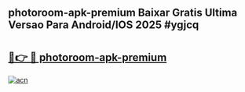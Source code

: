 ## photoroom-apk-premium Baixar Gratis Ultima Versao Para Android/IOS 2025 #ygjcq

# <h2><a href="https://ainizakaria.my?title=photoroom-apk-premium&ref=20M">🔗👉 🔴 photoroom-apk-premium</a></h2>

[![acn](https://github.com/user-attachments/assets/0f9c940e-d8b0-45ae-aac7-cd30a18b3e1c)](https://ainizakaria.my?title=photoroom-apk-premium&ref=20M)

